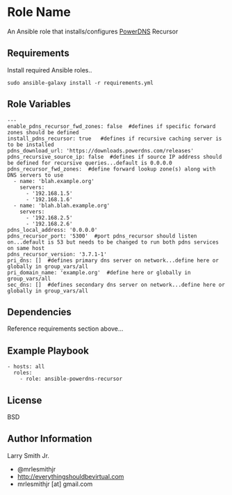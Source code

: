 Role Name
=========

An Ansible role that installs/configures [PowerDNS] Recursor

Requirements
------------

Install required Ansible roles..  
````
sudo ansible-galaxy install -r requirements.yml
````

Role Variables
--------------

````
---
enable_pdns_recursor_fwd_zones: false  #defines if specific forward zones should be defined
install_pdns_recursor: true   #defines if recursive caching server is to be installed
pdns_download_url: 'https://downloads.powerdns.com/releases'
pdns_recursive_source_ip: false  #defines if source IP address should be defined for recursive queries...default is 0.0.0.0
pdns_recursor_fwd_zones:  #define forward lookup zone(s) along with DNS servers to use
  - name: 'blah.example.org'
    servers:
      - '192.168.1.5'
      - '192.168.1.6'
  - name: 'blah.blah.example.org'
    servers:
      - '192.168.2.5'
      - '192.168.2.6'
pdns_local_address: '0.0.0.0'
pdns_recursor_port: '5300'  #port pdns_recursor should listen on...default is 53 but needs to be changed to run both pdns services on same host
pdns_recursor_version: '3.7.1-1'
pri_dns: []  #defines primary dns server on network...define here or globally in group_vars/all
pri_domain_name: 'example.org'  #define here or globally in group_vars/all
sec_dns: []  #defines secondary dns server on network...define here or globally in group_vars/all
````

Dependencies
------------

Reference requirements section above...

Example Playbook
----------------

````
- hosts: all
  roles:
    - role: ansible-powerdns-recursor
````

License
-------

BSD

Author Information
------------------

Larry Smith Jr.
- @mrlesmithjr
- http://everythingshouldbevirtual.com
- mrlesmithjr [at] gmail.com

[PowerDNS]: <https://www.powerdns.com/>
